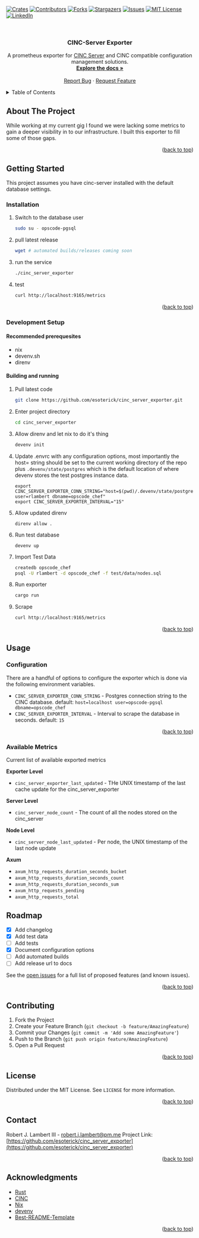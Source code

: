 <a name="readme-top"></a>

[![Crates][crates-io]][crates-io-url]
[![Contributors][contributors-shield]][contributors-url]
[![Forks][forks-shield]][forks-url]
[![Stargazers][stars-shield]][stars-url]
[![Issues][issues-shield]][issues-url]
[![MIT License][license-shield]][license-url]
[![LinkedIn][linkedin-shield]][linkedin-url]

<!-- PROJECT LOGO -->
<br />
<div align="center">
  <h3 align="center">CINC-Server Exporter</h3>

  <p align="center">
    A prometheus exporter for <a href="https://cinc.sh/">CINC Server</a> and CINC compatible configuration management solutions.
    <br />
    <a href="https://github.com/esoterick/cinc_server_exporter"><strong>Explore the docs »</strong></a>
    <br />
    <br />
    <a href="https://github.com/esoterick/cinc_server_exporter/issues">Report Bug</a>
    ·
    <a href="https://github.com/esoterick/cinc_server_exporter/issues">Request Feature</a>
  </p>
</div>

<!-- TABLE OF CONTENTS -->
<details>
  <summary>Table of Contents</summary>
  <ol>
    <li>
      <a href="#about-the-project">About The Project</a>
      <ul>
        <li><a href="#built-with">Built With</a></li>
      </ul>
    </li>
    <li>
      <a href="#getting-started">Getting Started</a>
      <ul>
        <li><a href="#installation">Installation</a></li>
        <li><a href="#development-setup">Development Setup</a>
            <ul>
                <li><a href="#recommended-prerequesites">Recommended prerequesites</a></li>
                <li><a href="#building-and-running">Building and running</a></li>
            </ul>
        </li>
      </ul>
    </li>
    <li><a href="#usage">Usage</a>
      <ul>
        <li><a href="#configuration">Configuration</a></li>
        <li><a href="#available-metrics">Available Metrics</a></li>
      </ul>
    </li>
    <li><a href="#roadmap">Roadmap</a></li>
    <li><a href="#contributing">Contributing</a></li>
    <li><a href="#license">License</a></li>
    <li><a href="#contact">Contact</a></li>
    <li><a href="#acknowledgments">Acknowledgments</a></li>
  </ol>
</details>

<!-- ABOUT THE PROJECT -->

## About The Project

While working at my current gig I found we were lacking some metrics to gain a deeper visibility in to our infrastructure. I built this exporter to fill some of those gaps.

<p align="right">(<a href="#readme-top">back to top</a>)</p>

<!-- GETTING STARTED -->

## Getting Started

This project assumes you have cinc-server installed with the default database settings.

### Installation

1. Switch to the database user
   ```sh
   sudo su - opscode-pgsql
   ```
2. pull latest release
   ```sh
   wget # automated builds/releases coming soon
   ```
3. run the service
   ```sh
   ./cinc_server_exporter
   ```
4. test
   ```sh
   curl http://localhost:9165/metrics
   ```

<p align="right">(<a href="#readme-top">back to top</a>)</p>

### Development Setup

#### Recommended prerequesites

- nix
- devenv.sh
- direnv

#### Building and running

1. Pull latest code

   ```sh
   git clone https://github.com/esoterick/cinc_server_exporter.git
   ```

2. Enter project directory

   ```sh
   cd cinc_server_exporter
   ```

3. Allow direnv and let nix to do it's thing

   ```sh
   devenv init
   ```

4. Update .envrc with any configuration options, most importantly the host= string should be set to the current working directory of the repo plus `.devenv/state/postgres` which is the default location of where devenv stores the test postgres instance data.

   ```
   export CINC_SERVER_EXPORTER_CONN_STRING="host=$(pwd)/.devenv/state/postgres user=rlambert dbname=opscode_chef"
   export CINC_SERVER_EXPORTER_INTERVAL="15"
   ```

5. Allow updated direnv

   ```
   direnv allow .
   ```

6. Run test database

   ```
   devenv up
   ```

7. Import Test Data

   ```sh
   createdb opscode_chef
   psql -U rlambert -d opscode_chef -f test/data/nodes.sql
   ```

8. Run exporter

   ```sh
   cargo run
   ```

9. Scrape
   ```sh
   curl http://localhost:9165/metrics
   ```

<p align="right">(<a href="#readme-top">back to top</a>)</p>

<!-- USAGE EXAMPLES -->

## Usage

### Configuration

There are a handful of options to configure the exporter which is done via the following environment variables.

- `CINC_SERVER_EXPORTER_CONN_STRING` - Postgres connection string to the CINC database. default: `host=localhost user=opscode-pgsql dbname=opscode_chef`
- `CINC_SERVER_EXPORTER_INTERVAL` - Interval to scrape the database in seconds. default: `15`

<p align="right">(<a href="#readme-top">back to top</a>)</p>

<!-- ROADMAP -->

### Available Metrics

Current list of available exported metrics

**Exporter Level**

- `cinc_server_exporter_last_updated` - THe UNIX timestamp of the last cache update for the cinc_server_exporter

**Server Level**

- `cinc_server_node_count` - The count of all the nodes stored on the cinc_server

**Node Level**

- `cinc_server_node_last_updated` - Per node, the UNIX timestamp of the last node update

**Axum**

- `axum_http_requests_duration_seconds_bucket`
- `axum_http_requests_duration_seconds_count`
- `axum_http_requests_duration_seconds_sum`
- `axum_http_requests_pending`
- `axum_http_requests_total`

## Roadmap

- [x] Add changelog
- [x] Add test data
- [ ] Add tests
- [x] Document configuration options
- [ ] Add automated builds
- [ ] Add release url to docs

See the [open issues](https://github.com/esoterick/cinc_server_exporter/issues) for a full list of proposed features (and known issues).

<p align="right">(<a href="#readme-top">back to top</a>)</p>

<!-- CONTRIBUTING -->

## Contributing

1. Fork the Project
2. Create your Feature Branch (`git checkout -b feature/AmazingFeature`)
3. Commit your Changes (`git commit -m 'Add some AmazingFeature'`)
4. Push to the Branch (`git push origin feature/AmazingFeature`)
5. Open a Pull Request

<p align="right">(<a href="#readme-top">back to top</a>)</p>

<!-- LICENSE -->

## License

Distributed under the MIT License. See `LICENSE` for more information.

<p align="right">(<a href="#readme-top">back to top</a>)</p>

<!-- CONTACT -->

## Contact

Robert J. Lambert III - robert.j.lambert@pm.me
Project Link: [https://github.com/esoterick/cinc_server_exporter](https://github.com/esoterick/cinc_server_exporter)

<p align="right">(<a href="#readme-top">back to top</a>)</p>

<!-- ACKNOWLEDGMENTS -->

## Acknowledgments

- [Rust](https://www.rust-lang.org/)
- [CINC](https://cinc.sh/)
- [Nix](https://nixos.org/)
- [devenv](https://devenv.sh/)
- [Best-README-Template](https://github.com/othneildrew/Best-README-Template)

<p align="right">(<a href="#readme-top">back to top</a>)</p>

<!-- MARKDOWN LINKS & IMAGES -->

[contributors-shield]: https://img.shields.io/github/contributors/esoterick/cinc_server_exporter.svg?style=for-the-badge
[contributors-url]: https://github.com/esoterick/cinc_server_exporter/graphs/contributors
[forks-shield]: https://img.shields.io/github/forks/esoterick/cinc_server_exporter.svg?style=for-the-badge
[forks-url]: https://github.com/esoterick/cinc_server_exporter/network/members
[stars-shield]: https://img.shields.io/github/stars/esoterick/cinc_server_exporter.svg?style=for-the-badge
[stars-url]: https://github.com/esoterick/cinc_server_exporter/stargazers
[issues-shield]: https://img.shields.io/github/issues/esoterick/cinc_server_exporter.svg?style=for-the-badge
[issues-url]: https://github.com/esoterick/cinc_server_exporter/issues
[license-shield]: https://img.shields.io/github/license/esoterick/cinc_server_exporter.svg?style=for-the-badge
[license-url]: https://github.com/esoterick/cinc_server_exporter/blob/master/LICENSE.txt
[linkedin-shield]: https://img.shields.io/badge/-LinkedIn-black.svg?style=for-the-badge&logo=linkedin&colorB=555
[linkedin-url]: https://linkedin.com/in/rlambert
[crates-io]: https://img.shields.io/crates/dv/cinc_server_exporter/0.1.0?style=for-the-badge
[crates-io-url]: https://crates.io/crates/cinc_server_exporter
